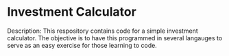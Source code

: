 # Investment Calculator
Description: This respository contains code for a simple investment calculator. The objective is to have this programmed in several langauges to serve as an easy exercise for those learning to code.

